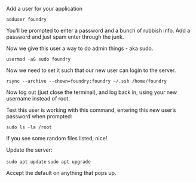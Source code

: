 Add a user for your application

`adduser foundry`

You’ll be prompted to enter a password and a bunch of rubbish info. Add a password and just spam enter through the junk.

Now we give this user a way to do admin things - aka sudo.

`usermod -aG sudo foundry`

Now we need to set it such that our new user can login to the server.

`rsync --archive --chown=foundry:foundry ~/.ssh /home/foundry`

Now log out (just close the terminal), and log back in, using your new username instead of root.

Test this user is working with this command, entering this new user’s password when prompted:

`sudo ls -la /root`

If you see some random files listed, nice!

Update the server:

`sudo apt update`
`sudo apt upgrade`

Accept the default on anything that pops up.
